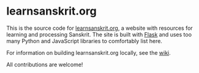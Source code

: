 learnsanskrit.org
=================

This is the source code for [learnsanskrit.org](http://learnsanskrit.org),
a website with resources for learning and processing Sanskrit. The site is
built with [Flask](flask.pocoo.org/) and uses too many Python and JavaScript
libraries to comfortably list here.

For information on building learnsanskrit.org locally, see the
[wiki](https://github.com/sanskrit/learnsanskrit.org/wiki).

All contributions are welcome!
